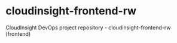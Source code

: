 # cloudinsight-frontend-rw
CloudInsight DevOps project repository - cloudinsight-frontend-rw (frontend)
